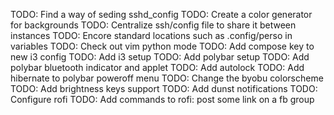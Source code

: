 TODO: Find a way of seding sshd_config
TODO: Create a color generator for backgrounds
TODO: Centralize ssh/config file to share it between instances
TODO: Encore standard locations such as .config/perso in variables
TODO: Check out vim python mode
TODO: Add compose key to new i3 config
TODO: Add i3 setup
TODO: Add polybar setup
TODO: Add polybar bluetooth indicator and applet
TODO: Add autolock
TODO: Add hibernate to polybar poweroff menu
TODO: Change the byobu colorscheme
TODO: Add brightness keys support
TODO: Add dunst notifications
TODO: Configure rofi
TODO: Add commands to rofi: post some link on a fb group
